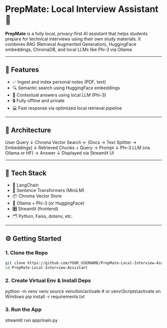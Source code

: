 # PrepMate: Local Interview Assistant 🤖

**PrepMate** is a fully local, privacy-first AI assistant that helps students prepare for technical interviews using their own study materials. It combines RAG (Retrieval Augmented Generation), HuggingFace embeddings, ChromaDB, and local LLMs like Phi-3 via Ollama.

---

## 🚀 Features

- ✅ Ingest and index personal notes (PDF, text)
- 🔍 Semantic search using HuggingFace embeddings
- 🧠 Contextual answers using local LLM (Phi-3)
- 🔒 Fully offline and private
- 💻 Fast response via optimized local retrieval pipeline

---

## 🧠 Architecture

User Query
↓
Chroma Vector Search ← (Docs → Text Splitter → Embeddings)
↓
Retrieved Chunks + Query → Prompt
↓
Phi-3 LLM (via Ollama or HF) → Answer
↓
Displayed via Streamlit UI

---

## 🧰 Tech Stack

- 🦜 LangChain
- 🤗 Sentence Transformers (MiniLM)
- 📦 Chroma Vector Store
- 🔁 Ollama + Phi-3 (or HuggingFace)
- 🎛️ Streamlit (frontend)
- 🗂️ Python, Faiss, dotenv, etc.

---

## ⚙️ Getting Started

### 1. Clone the Repo
```bash
git clone https://github.com/YOUR_USERNAME/PrepMate-Local-Interview-Assistant.git
cd PrepMate-Local-Interview-Assistant
```
### 2. Create Virtual Env & Install Deps
python -m venv venv
source venv/bin/activate  # or venv\Scripts\activate on Windows
pip install -r requirements.txt
### 3. Run the App
streamlit run app/main.py